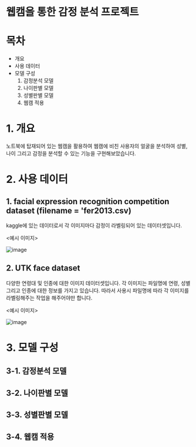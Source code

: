 # 웹캠을 통한 감정 분석 프로젝트

# 목차
- 개요
- 사용 데이터
- 모델 구성
  1. 감정분석 모델
  2. 나이판별 모델
  3. 성별판별 모델
  4. 웹캠 적용

# 1. 개요
노트북에 탑재되어 있는 웹캠을 활용하여 웹캠에 비친 사용자의 얼굴을 분석하여 성별, 나이 그리고 감정을 분석할 수 있는 기능을 구현해보았습니다.

# 2. 사용 데이터
## 1. facial expression recognition competition dataset (filename = 'fer2013.csv)
   kaggle에 있는 데이터로서 각 이미지마다 감정이 라벨링되어 있는 데이터셋입니다.
   
<예시 이미지>

![image](https://github.com/Yoon-Hee-Jae/cnn-deeplearning/assets/140389762/57dc3371-fc1f-4237-8db4-9f041275d860)


## 2. UTK face dataset
   다양한 연령대 및 인종에 대한 이미지 데이터셋입니다. 
   각 이미지는 파일명에 연령, 성별 그리고 인종에 대한 정보를 가지고 있습니다.
   따라서 사용시 파일명에 따라 각 이미지를 라벨링해주는 작업을 해주어야만 합니다.

<예시 이미지>

![image](https://github.com/Yoon-Hee-Jae/cnn-deeplearning/assets/140389762/5911c62b-91f4-4a3e-9682-8787ddc8ad25)


# 3. 모델 구성

## 3-1. 감정분석 모델


## 3-2. 나이판별 모델


## 3-3. 성별판별 모델


## 3-4. 웹캠 적용
